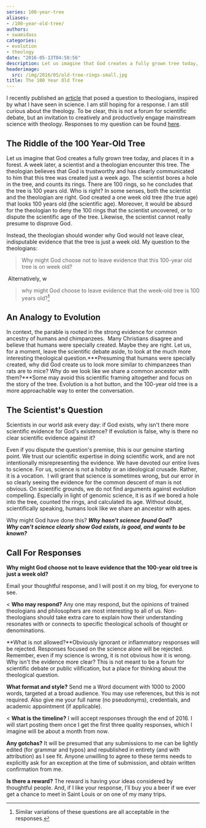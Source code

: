 ```yaml
---
series: 100-year-tree
aliases:
- /100-year-old-tree/
authors:
- swamidass
categories:
- evolution
- theology
date: "2016-05-13T04:58:56"
description: Let us imagine that God creates a fully grown tree today, and places it in a forest. Is this tree 100 years old, or is it one week old?
headerimage:
  src: /img/2016/05/old-tree-rings-small.jpg
title: The 100 Year Old Tree
---
```


I recently published an [article](/evidence-and-evolution/) that posed a question to theologians, inspired by what I have seen in science. I am still hoping for a response. I am still curious about the theology. To be clear, this is not a forum for scientific debate, but an invitation to creatively and productively engage mainstream science with theology. Responses to my question can be found [here](/series/100-year-tree/).

## The Riddle of the 100 Year-Old Tree

Let us imagine that God creates a fully grown tree today, and places it in a forest. A week later, a scientist and a theologian encounter this tree. The theologian believes that God is trustworthy and has clearly communicated to him that this tree was created just a week ago. The scientist bores a hole in the tree, and counts its rings. There are 100 rings, so he concludes that the tree is 100 years old. Who is right? In some senses, both the scientist and the theologian are right. God created a one week old tree (the true age) that looks 100 years old (the scientific age). Moreover, it would be absurd for the theologian to deny the 100 rings that the scientist uncovered, or to dispute the scientific age of the tree. Likewise, the scientist cannot really presume to disprove God.

Instead, the theologian should wonder why God would not leave clear, indisputable evidence that the tree is just a week old. My question to the theologians: 

> Why might God choose not to leave evidence that this 100-year old tree is on week old?

 Alternatively, w

> why might God choose to leave evidence that the week-old tree is 100 years old?[^1]

## An Analogy to Evolution

In context, the parable is rooted in the strong evidence for common ancestry of humans and chimpanzees.  Many Christians disagree and believe that humans were specially created. Maybe they are right. Let us, for a moment, leave the scientific debate aside, to look at the much more interesting theological question.***Presuming that humans were specially created, why did God create us to look more similar to chimpanzees than rats are to mice? Why do we look like we share a common ancestor with them?***Some may avoid this scientific framing altogether and focus on the story of the tree. Evolution is a hot button, and the 100-year old tree is a more approachable way to enter the conversation.

## The Scientist's Question

Scientists in our world ask every day: if God exists, why isn't there more scientific evidence for God's existence? If evolution is false, why is there no clear scientific evidence against it?

Even if you dispute the question's premise, this is our genuine starting point. We trust our scientific expertise in doing scientific work, and are not intentionally misrepresenting the evidence. We have devoted our entire lives to science. For us, science is not a hobby or an ideological crusade. Rather, it is a vocation.  I will grant that science is sometimes wrong, but our error in so clearly seeing the evidence for the common descent of man is not obvious. On scientific grounds, we do not find arguments against evolution compelling. Especially in light of genomic science, it is as if we bored a hole into the tree, counted the rings, and calculated its age. Without doubt, scientifically speaking, humans look like we share an ancestor with apes.

Why might God have done this? ***Why hasn't science found God? Why can't science clearly show God exists, is good, and wants to be known?***

## Call For Responses

**Why might God choose not to leave evidence that the 100-year old tree is just a week old?**

Email your thoughtful response, and I will post it on my blog, for everyone to see.

<
**Who may respond?** Any one may respond, but the opinions of trained theologians and philosophers are most interesting to all of us. Non-theologians should take extra care to explain how their understanding resonates with or connects to specific theological schools of thought or denominations.

**What is not allowed?**Obviously ignorant or inflammatory responses will be rejected. Responses focused on the science alone will be rejected. Remember, even if my science is wrong, it is not obvious how it is wrong. Why isn't the evidence more clear? This is not meant to be a forum for scientific debate or public vilification, but a place for thinking about the theological question.

**What format and style?** Send me a Word document with 1000 to 2000 words, targeted at a broad audience. You may use references, but this is not required. Also give me your full name (no pseudonyms), credentials, and academic appointment (if applicable).

<
**What is the timeline?** I will accept responses through the end of 2016. I will start posting them once I get the first three quality responses, which I imagine will be about a month from now.

**Any gotchas?** It will be presumed that any submissions to me can be lightly edited (for grammar and typos) and republished in entirety (and with attribution) as I see fit. Anyone unwilling to agree to these terms needs to explicitly ask for an exception at the time of submission, and obtain written confirmation from me.

**Is there a reward?** The reward is having your ideas considered by thoughtful people. And, if I like your response, I'll buy you a beer if we ever get a chance to meet in Saint Louis or on one of my many trips.

[^1]: Similar variations of these questions are all acceptable in the responses.
